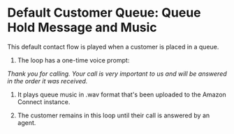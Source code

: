 # Default Customer Queue: Queue Hold Message and Music<a name="default-customer-queue"></a>

This default contact flow is played when a customer is placed in a queue\. 

1.  The loop has a one\-time voice prompt:

   *Thank you for calling\. Your call is very important to us and will be answered in the order it was received\.*

1. It plays queue music in \.wav format that's been uploaded to the Amazon Connect instance\. 

1. The customer remains in this loop until their call is answered by an agent\.
